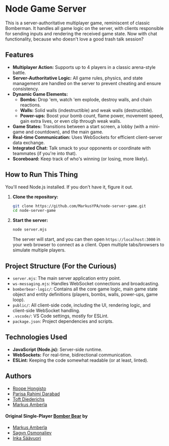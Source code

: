 # Node Game Server

This is a server-authoritative multiplayer game, reminiscent of classic Bomberman. It handles all game logic on the server, with clients responsible for sending inputs and rendering the received game state. Now with chat functionality, because who doesn't love a good trash talk session?


## Features

*   **Multiplayer Action:** Supports up to 4 players in a classic arena-style battle.
*   **Server-Authoritative Logic:** All game rules, physics, and state management are handled on the server to prevent cheating and ensure consistency.
*   **Dynamic Game Elements:**
    *   **Bombs:** Drop 'em, watch 'em explode, destroy walls, and chain reactions.
    *   **Walls:** Solid walls (indestructible) and weak walls (destructible).
    *   **Power-ups:** Boost your bomb count, flame power, movement speed, gain extra lives, or even clip through weak walls.
*   **Game States:** Transitions between a start screen, a lobby (with a mini-game and countdown), and the main game.
*   **Real-time Communication:** Uses WebSockets for efficient client-server data exchange.
*   **Integrated Chat:** Talk smack to your opponents or coordinate with teammates (if you're into that).
*   **Scoreboard:** Keep track of who's winning (or losing, more likely).

## How to Run This Thing

You'll need Node.js installed. If you don't have it, figure it out.

1.  **Clone the repository:**
    ```bash
    git clone https://github.com/MarkusYPA/node-server-game.git
    cd node-server-game
    ```
2.  **Start the server:**
    ```bash
    node server.mjs
    ```
    The server will start, and you can then open `https://localhost:3000` in your web browser to connect as a client. Open multiple tabs/browsers to simulate multiple players.

## Project Structure (For the Curious)

*   `server.mjs`: The main server application entry point.
*   `ws-messaging.mjs`: Handles WebSocket connections and broadcasting.
*   `bomberbear-logic/`: Contains all the core game logic, main game state object and entity definitions (players, bombs, walls, power-ups, game loop).
*   `public/`: All client-side code, including the UI, rendering logic, and client-side WebSocket handling.
*   `.vscode/`: VS Code settings, mostly for ESLint.
*   `package.json`: Project dependencies and scripts.

## Technologies Used

*   **JavaScript (Node.js):** Server-side runtime.
*   **WebSockets:** For real-time, bidirectional communication.
*   **ESLint:** Keeping the code somewhat readable (or at least, linted).

## Authors
- [Roope Hongisto](https://github.com/RuBoMa)
- [Parisa Rahimi Darabad](https://github.com/prahimi94)
- [Toft Diederichs](https://github.com/Toft08)
- [Markus Amberla](https://github.com/MarkusYPA)

#### Original Single-Player [Bomber Bear](https://github.com/MarkusYPA/make-your-game) by
- [Markus Amberla](https://github.com/MarkusYPA)
- [Sagyn Osmonaliev](https://github.com/borsokman)
- [Inka Säävuori](https://github.com/Inkasaa)